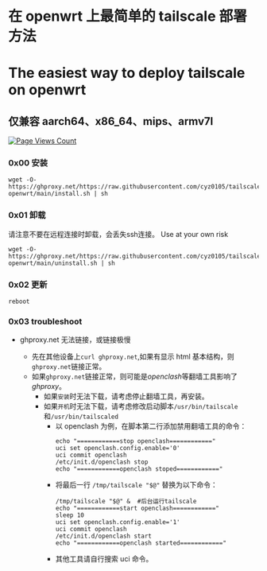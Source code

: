 # 在 openwrt 上最简单的 tailscale 部署方法
# The easiest way to deploy tailscale on openwrt
## 仅兼容 aarch64、x86_64、mips、armv7l

[![Page Views Count](https://badges.toozhao.com/badges/01GZWH4F36G14VWXT8RP9KRCYV/green.svg)](https://badges.toozhao.com/stats/01GZWH4F36G14VWXT8RP9KRCYV)

### 0x00 安装

```
wget -O- https://ghproxy.net/https://raw.githubusercontent.com/cyz0105/tailscale-openwrt/main/install.sh | sh
```

### 0x01 卸载
请注意不要在远程连接时卸载，会丢失ssh连接。 Use at your own risk
```
wget -O- https://ghproxy.net/https://raw.githubusercontent.com/cyz0105/tailscale-openwrt/main/uninstall.sh | sh
```

### 0x02 更新

```
reboot
```

### 0x03 troubleshoot

- ghproxy.net 无法链接，或链接极慢

  - 先在其他设备上`curl ghproxy.net`,如果有显示 html 基本结构，则`ghproxy.net`链接正常。
  - 如果`ghproxy.net`链接正常，则可能是*openclash*等翻墙工具影响了*ghproxy*。 
    - 如果`安装`时无法下载，请考虑停止翻墙工具，再安装。
    - 如果`开机`时无法下载，请考虑修改启动脚本`/usr/bin/tailscale`和`/usr/bin/tailscaled` 
      - 以 openclash 为例，在脚本第二行添加禁用翻墙工具的命令：
        ```
        echo "============stop openclash============"
        uci set openclash.config.enable='0'
        uci commit openclash
        /etc/init.d/openclash stop
        echo "============openclash stoped============"
        ```
      - 将最后一行 `/tmp/tailscale "$@"` 替换为以下命令：
        ```
        /tmp/tailscale "$@" &  #后台运行tailscale
        echo "============start openclash============"
        sleep 10
        uci set openclash.config.enable='1'
        uci commit openclash
        /etc/init.d/openclash start
        echo "============openclash started============"
        ```
      - 其他工具请自行搜索 uci 命令。
